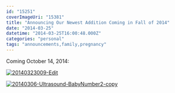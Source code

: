 ```yaml
---
id: "15251"
coverImageUri: "15381"
title: "Announcing Our Newest Addition Coming in Fall of 2014"
date: "2014-03-25"
datetime: "2014-03-25T16:00:48.000Z"
categories: "personal"
tags: "announcements,family,pregnancy"
---
```


Coming October 14, 2014:

[![20140323009-Edit](http://assets.brandonmartinez.com/brandonmartinez/2014/03/20140323009-Edit-1800x1800.jpg)](http://assets.brandonmartinez.com/brandonmartinez/2014/03/20140323009-Edit.jpg)

[![20140306-Ultrasound-BabyNumber2-copy](http://assets.brandonmartinez.com/brandonmartinez/2014/03/20140306-Ultrasound-BabyNumber2-copy.jpg)](http://assets.brandonmartinez.com/brandonmartinez/2014/03/20140306-Ultrasound-BabyNumber2-copy.jpg)
